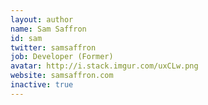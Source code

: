 ```yaml
---
layout: author
name: Sam Saffron
id: sam
twitter: samsaffron
job: Developer (Former)
avatar: http://i.stack.imgur.com/uxCLw.png
website: samsaffron.com
inactive: true
---
```

